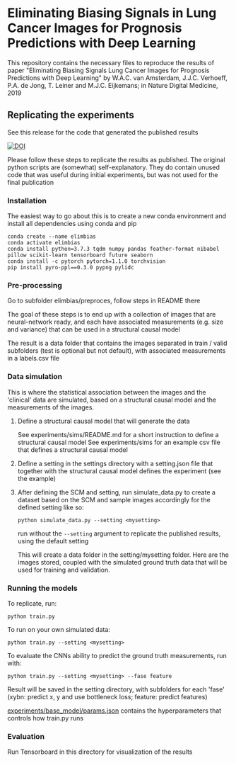 # Eliminating Biasing Signals in Lung Cancer Images for Prognosis Predictions with Deep Learning


This repository contains the necessary files to reproduce the results of paper
"Eliminating Biasing Signals Lung Cancer Images for Prognosis Predictions with Deep Learning"
by W.A.C. van Amsterdam, J.J.C. Verhoeff, P.A. de Jong, T. Leiner and M.J.C. Eijkemans; 
in Nature Digital Medicine, 2019

## Replicating the experiments

See this release for the code that generated the published results

[![DOI](https://zenodo.org/badge/DOI/10.5281/zenodo.3522229.svg)](https://doi.org/10.5281/zenodo.3522229)

Please follow these steps to replicate the results as published.
The original python scripts are (somewhat) self-explanatory.
They do contain unused code that was useful during initial experiments, but was not used for the final publication

### Installation

The easiest way to go about this is to create a new conda environment and install all dependencies using conda and pip

```
conda create --name elimbias
conda activate elimbias
conda install python=3.7.3 tqdm numpy pandas feather-format nibabel pillow scikit-learn tensorboard future seaborn
conda install -c pytorch pytorch=1.1.0 torchvision
pip install pyro-ppl==0.3.0 pypng pylidc
```



### Pre-processing

Go to subfolder elimbias/preproces, follow steps in README there

The goal of these steps is to end up with a collection of images that are neural-network ready, and each have associated measurements (e.g. size and variance) that can be used in a structural causal model

The result is a data folder that contains the images separated in train / valid subfolders (test is optional but not default), with associated measurements in a labels.csv file

### Data simulation

This is where the statistical association between the images and the 'clinical' data are simulated, based on a structural causal model and the measurements of the images.

1. Define a structural causal model that will generate the data

   See experiments/sims/README.md for a short instruction to define a structural causal model
   See experiments/sims for an example csv file that defines a structural causal model

2. Define a setting in the settings directory with a setting.json file that together with the structural causal model defines the experiment (see the example)

3. After defining the SCM and setting, run simulate_data.py to create a dataset based on the SCM and sample images accordingly for the defined setting like so:

   ```python simulate_data.py --setting <mysetting>```

   run without the `--setting` argument to replicate the published results, using the default setting

   This will create a data folder in the setting/mysetting folder.
   Here are the images stored, coupled with the simulated ground truth data that will be used for training and validation. 

### Running the models

To replicate, run:

```python train.py```

To run on your own simulated data:

```python train.py --setting <mysetting>```

To evaluate the CNNs ability to predict the ground truth measurements, run with: 

```python train.py --setting <mysetting> --fase feature```

Result will be saved in the setting directory, with subfolders for each 'fase' (xybn: predict x, y and use bottleneck loss; feature: predict features)

[experiments/base_model/params.json](experiments/base_model/params.json) contains the hyperparameters that controls how train.py runs

### Evaluation

Run Tensorboard in this directory for visualization of the results
